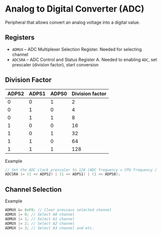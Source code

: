 # Analog to Digital Converter (ADC)
Peripheral that allows convert an analog voltage into a digital value.

## Registers
- `ADMUX` – ADC Multiplexer Selection Register. Needed for selecting channel
- `ADCSRA` – ADC Control and Status Register A. Needed to enabling `ADC`, set prescaler (division factor), start conversion


## Division Factor
| ADPS2 | ADPS1 | ADPS0 | Division factor |
| ----- | ----- | ----- | --------------- |
| 0     | 0     | 1     | 2               |
| 0     | 1     | 0     | 4               |
| 0     | 1     | 1     | 8               |
| 1     | 0     | 0     | 16              |
| 1     | 0     | 1     | 32              |
| 1     | 1     | 0     | 64              |
| 1     | 1     | 1     | 128             |

Example
```c
// Set the ADC clock prescaler to 128 (ADC frequency = CPU frequency / 128)
ADCSRA |= (1 << ADPS2) | (1 << ADPS1) | (1 << ADPS0);
```

## Channel Selection

Example
```c
ADMUX &= 0xF0; // Clear previous selected channel
ADMUX |= 0; // Select A0 channel
ADMUX |= 1; // Select A1 channel
ADMUX |= 2; // Select A2 channel
ADMUX |= 3; // Select A3 channel and etc.
```